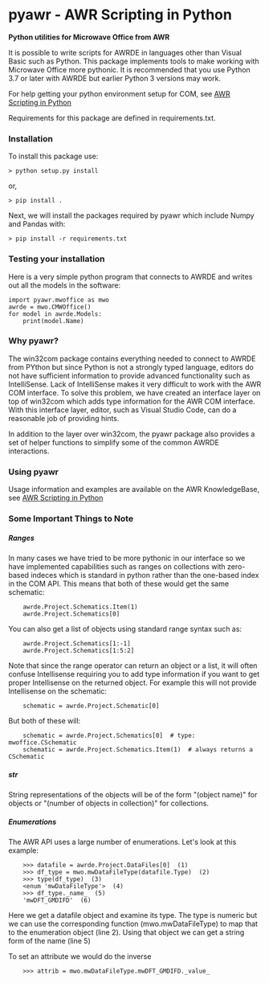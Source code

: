# pyawr - AWR Scripting in Python

**Python utilities for Microwave Office from AWR**

It is possible to write scripts for AWRDE in languages other than Visual Basic such as Python.  This package implements tools to make working with Microwave Office more pythonic.  It is recommended that you use Python 3.7 or later with AWRDE but earlier Python 3 versions may work.

For help getting your python environment setup for COM, see [AWR Scripting in Python](http://kb.awr.com/display/SCRIPTS/AWR+Scripting+in+Python)

Requirements for this package are defined in requirements.txt.

### Installation

To install this package use:

    > python setup.py install

or,

    > pip install .

Next, we will install the packages required by pyawr which include Numpy and Pandas with:

	> pip install -r requirements.txt


### Testing your installation

Here is a very simple python program that connects to AWRDE and writes out all the models in the software:

	import pyawr.mwoffice as mwo
	awrde = mwo.CMWOffice()
	for model in awrde.Models:
		print(model.Name)
		
### Why pyawr?

The win32com package contains everything needed to connect to AWRDE from PYthon but since Python is not a strongly typed language, editors do not have sufficient information to provide advanced functionality such as IntelliSense.  Lack of IntelliSense makes it very difficult to work with the AWR COM interface.  To solve this problem, we have created an interface layer on top of win32com which adds type information for the AWR COM interface.  With this interface layer, editor, such as Visual Studio Code, can do a reasonable job of providing hints.

In addition to the layer over win32com, the pyawr package also provides a set of helper functions to simplify some of the common AWRDE interactions.

### Using pyawr

Usage information and examples are available on the AWR KnowledgeBase, see [AWR Scripting in Python](http://kb.awr.com/display/SCRIPTS/AWR+Scripting+in+Python)

### Some Important Things to Note

##### Ranges

In many cases we have tried to be more pythonic in our interface so we have implemented capabilities such as ranges on collections with zero-based indeces which is standard in python rather than the one-based index in the COM API.  This means that both of these would get the same schematic:

		awrde.Project.Schematics.Item(1)
		awrde.Project.Schematics[0]

You can also get a list of objects using standard range syntax such as:

		awrde.Project.Schematics[1:-1]
		awrde.Project.Schematics[1:5:2]

Note that since the range operator can return an object or a list, it will often confuse Intellisense requiring you to add type information if you want to get proper Intellisense on the returned object.  For example this will not provide Intellisense on the schematic:

		schematic = awrde.Project.Schematic[0]

But both of these will:

		schematic = awrde.Project.Schematics[0]  # type: mwoffice.CSchematic
		schematic = awrde.Project.Schematics.Item(1)  # always returns a CSchematic

##### __str__

String representations of the objects will be of the form "<classname>(object name)" for objects or "<classname>(number of objects in collection)" for collections.

##### Enumerations

The AWR API uses a large number of enumerations.  Let's look at this example:
		
		>>> datafile = awrde.Project.DataFiles[0]  (1)
		>>> df_type = mwo.mwDataFileType(datafile.Type)  (2)
		>>> type(df_type)  (3)
		<enum 'mwDataFileType'>  (4)
		>>> df_type._name_  (5)
		'mwDFT_GMDIFD'  (6)

Here we get a datafile object and examine its type.  The type is numeric but we can use the corresponding function (mwo.mwDataFileType) to map that to the enumeration object (line 2).  Using that object we can get a string form of the name (line 5)

To set an attribute we would do the inverse

		>>> attrib = mwo.mwDataFileType.mwDFT_GMDIFD._value_

